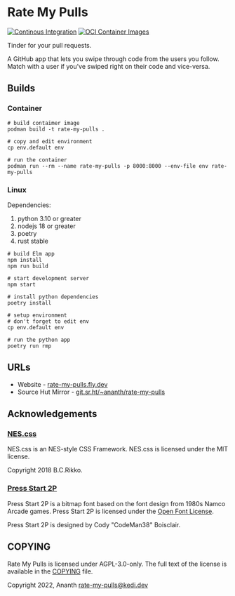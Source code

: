 # Rate My Pulls

[![Continous Integration](https://github.com/ananthb/rate-my-pulls/actions/workflows/ci.yaml/badge.svg)](https://github.com/ananthb/rate-my-pulls/actions/workflows/ci.yaml) [![OCI Container Images](https://github.com/ananthb/rate-my-pulls/actions/workflows/images.yaml/badge.svg)](https://github.com/ananthb/rate-my-pulls/actions/workflows/images.yaml)

Tinder for your pull requests.

A GitHub app that lets you swipe through code from the users you follow.
Match with a user if you've swiped right on their code and vice-versa.


## Builds

### Container

```shell
# build contaimer image
podman build -t rate-my-pulls .

# copy and edit environment
cp env.default env

# run the container
podman run --rm --name rate-my-pulls -p 8000:8000 --env-file env rate-my-pulls
```

### Linux

Dependencies:
1. python 3.10 or greater
2. nodejs 18 or greater
3. poetry
4. rust stable

```shell
# build Elm app
npm install
npm run build

# start development server
npm start

# install python dependencies
poetry install

# setup environment
# don't forget to edit env
cp env.default env

# run the python app
poetry run rmp
```


## URLs

- Website - [rate-my-pulls.fly.dev](https://rate-my-pulls.fly.dev)
- Source Hut Mirror - [git.sr.ht/~ananth/rate-my-pulls](https://git.sr.ht/~ananth/rate-my-pulls)


## Acknowledgements

### [NES.css](https://github.com/nostalgic-css/NES.css) 

NES.css is an NES-style CSS Framework. NES.css is licensed under the MIT license.

Copyright 2018 B.C.Rikko.

### [Press Start 2P](https://fonts.google.com/specimen/Press+Start+2P)

Press Start 2P is a bitmap font based on the font design from 1980s Namco Arcade games.
Press Start 2P is licensed under the [Open Font License](https://scripts.sil.org/cms/scripts/page.php?site_id=nrsi&id=OFL).

Press Start 2P is designed by Cody "CodeMan38" Boisclair.


## COPYING

Rate My Pulls is licensed under AGPL-3.0-only.
The full text of the license is available in the [COPYING](COPYING) file.

Copyright 2022, Ananth <rate-my-pulls@kedi.dev>

